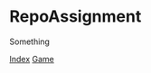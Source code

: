 # RepoAssignment
Something
<html>
    <a href="index.html">Index</a>
    <a href="download.html">Game</a>
    </html>